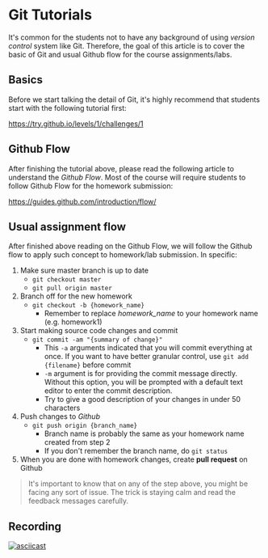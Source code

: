 # Git Tutorials

It's common for the students not to have any background of using *version control*
system like Git. Therefore, the goal of this article is to cover the basic of Git
and usual Github flow for the course assignments/labs.

## Basics

Before we start talking the detail of Git, it's highly recommend that students
start with the following tutorial first:

https://try.github.io/levels/1/challenges/1

## Github Flow

After finishing the tutorial above, please read the following article to
understand the *Github Flow*. Most of the course will require students to follow
Github Flow for the homework submission:

https://guides.github.com/introduction/flow/ 

## Usual assignment flow

After finished above reading on the Github Flow, we will follow the Github flow
to apply such concept to homework/lab submission. In specific:

1. Make sure master branch is up to date
    * `git checkout master`
    * `git pull origin master`
2. Branch off for the new homework
    * `git checkout -b {homework_name}`
        * Remember to replace *homework_name* to your homework name (e.g. homework1)
3. Start making source code changes and commit
    * `git commit -am "{summary of change}"`
        * This `-a` arguments indicated that you will commit everything at once. If you want to have better granular control, use `git add {filename}` before commit
        * `-m` argument is for providing the commit message directly. Without this option, you will be prompted with a default text editor to enter the commit description.
        * Try to give a good description of your changes in under 50 characters
4. Push changes to *Github*
    * `git push origin {branch_name}`
        * Branch name is probably the same as your homework name created from step 2
        * If you don't remember the branch name, do `git status`
5. When you are done with homework changes, create **pull request** on Github

> It's important to know that on any of the step above, you might be facing any
> sort of issue. The trick is staying calm and read the feedback messages carefully.

## Recording

[![asciicast](https://asciinema.org/a/TkVWBAMHEcixjRmMGFZe2krMJ.png)](https://asciinema.org/a/TkVWBAMHEcixjRmMGFZe2krMJ)
